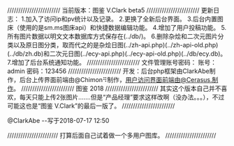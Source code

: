 ////////////////////////
当前版本：图鉴 V.Clark beta5
////////////////////////
更新日志：
1.加入了访问ip和pv统计以及记录。
2.更换了全新后台界面。
3.后台内置图床（使用的是sm.ms图床api）和快捷数据编辑功能。
4.增加了用户投稿功能。
5.所有图片数据以明文文本数据库方式保存在(../db/)。
6.删除杂烩和二次元图片分类以及原日图分类，取而代之的是杂烩日图(../zh-api.php)(../zh-api-old.php)(../db/zh.db)和二次元日图(../ecy-api.php)(../ecy-api-old.php)(../db/ecy.db)。
7.增加了后台系统通知功能。
////////////////////////
文件管理账号密码：
账号：admin
密码：123456
////////////////////////
开发：后台php框架由ClarkAbe制作，后台上传界面前端由@Chimon⠻制作，用户访问界面前端由@Cerasus.制作。
////////////////////////
图鉴 2018 
////////////////////////
其实这个版本自己并不喜欢，每天只能上传2张图片.......但是“产品经理”要求这样改啊（没办法。。。），不过可能这也是“图鉴 V.Clark”的最后一版了。
////////////////////////

@ClarkAbe
--写于2018-07-17 12:50



///////////////////////
打算后面自己试着做一个多用户图库。
///////////////////////